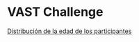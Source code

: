 # VAST Challenge

[Distribución de la edad de los participantes](https://biancabalzarini.github.io/infovis/VAST_Challenge/Hist_Age.html)
